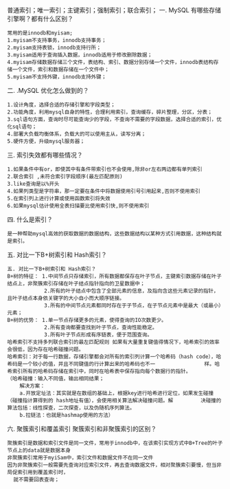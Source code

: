 普通索引；唯一索引；主键索引；强制索引；联合索引；
一. MySQL 有哪些存储引擎啊？都有什么区别？

    常用的是innodb和myisam;
    1.myisam不支持事务，innodb支持事务；
    2.myisam支持表锁，innodb支持行所；
    3.myisam适用于查询插入数据，innodb适用于修改删除数据；
    4.myisam存储数据存储三个文件，表结构、索引、数据分别存储一个文件，innodb表结构存储一个文件，索引和数据存储在一个文件中；
    5.myisam不支持外键，innodb支持外键；

二. .MySQL 优化怎么做到的？

    1.设计角度，选择合适的存储引擎和字段类型；
    2.功能角度，利用mysql自身的特性，合理利用索引，查询缓存，碎片整理，分区，分表；
    3.sql语句方面，查询时尽可能查询少的字段，不查询不需要的字段数据，选择合适的索引，优化sql语句；
    4.部署大负载均衡体系，负载大的可以使用主从，读写分离；
    5.硬件方便，升级mysql服务器；
    
三. 索引失效都有哪些情况？

    1.如果条件中有or，即使其中有条件带索引也不会使用,除非or左右两边都有单列索引
    2.联合索引 ,未符合索引字段顺序(最左匹配原则)
    3.like查询是以%开头
    4.如果列类型是字符串，那一定要在条件中将数据使用引号引用起来,否则不使用索引
    5.在索引列上进行计算或使用函数索引将失效 
    6.如果mysql估计使用全表扫描要比使用索引快,则不使用索引

四. 什么是索引？
    
    是一种帮助mysql高效的获取数据的数据结构，这些数据结构以某种方式引用数据，这种结构就是索引。   
    
五. 对比一下B+树索引和 Hash索引？

    五. 对比一下B+树索引和 Hash索引？
    B+树的特征： 1.中间节点只存储索引，所有数据都保存在叶子节点，主键索引数据存储在叶子结点上，非聚簇索引存储在叶子结点指针指向的卫星数据中；
                2.所有的叶子结点中包含了全部元素的信息，及指向含这些元素记录的指针，且叶子结点本身依关键字的大小自小而大顺序链接。
                3.所有的中间节点元素都同时存在于子节点，在子节点元素中是最大（或最小）元素；
    B+树的优势： 1.单一节点存储更多的元素，使得查询的IO次数更少。
                2.所有查询都要查找到叶子节点，查询性能稳定。
                3.所有叶子节点形成有序链表，便于范围查询。
    哈希索引不支持多列联合索引的最左匹配规则 如果有大量重复键值得情况下，哈希索引的效率会很低，因为存在哈希碰撞问题。
    哈希索引：对于每一行数据，存储引擎都会对所有的索引列计算一个哈希码（hash code），哈希码是一个较小的值，并且不同键值的行计算出来的哈希码也不一                样。哈希索引所有的哈希码存储在索引中，同时在哈希表中保存指向每个数据行的指针。
    （哈希碰撞：输入不同值，输出相同结果；
        解决方案：
        a.开放定址法：其实就是在数组的基础上，根据key进行哈希进行定位，如果发生碰撞（碰撞指计算得到的 hash地址有值），会使用相关算法解决碰撞问题。解         决碰撞的算法包括：线性探查，二次探查，以及伪随机序列算法。
        b.拉链法：也就是hashmap使用的方法）
      
六. 聚簇索引和覆盖索引  聚簇索引和非聚簇索引的区别？

    聚簇索引是数据和索引文件是同一文件，常用于innodb中，在该索引实现方式中B+Tree的叶子节点上的data就是数据本身 
    非聚簇索引常用于myiSam中，索引文件和数据文件不在同一文件
    因为非聚簇索引一般需要先查询对应索引文件，再去查询数据文件，相对聚簇索引要慢，但当非局促索引用到覆盖索引时，
      就不需要回表查询；
